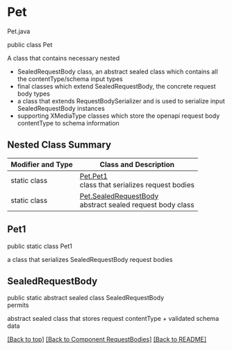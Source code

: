 # Pet
Pet.java


public class Pet

A class that contains necessary nested
- SealedRequestBody class, an abstract sealed class which contains all the contentType/schema input types
- final classes which extend SealedRequestBody, the concrete request body types
- a class that extends RequestBodySerializer and is used to serialize input SealedRequestBody instances
- supporting XMediaType classes which store the openapi request body contentType to schema information

## Nested Class Summary
| Modifier and Type | Class and Description |
| ----------------- | --------------------- |
| static class | [Pet.Pet1](#pet1)<br> class that serializes request bodies |
| static class | [Pet.SealedRequestBody](#sealedrequestbody)<br> abstract sealed request body class |

## Pet1
public static class Pet1<br>

a class that serializes SealedRequestBody request bodies

## SealedRequestBody
public static abstract sealed class SealedRequestBody<br>
permits<br>

abstract sealed class that stores request contentType + validated schema data


[[Back to top]](#top) [[Back to Component RequestBodies]](../../../README.md#Component-RequestBodies) [[Back to README]](../../../README.md)
